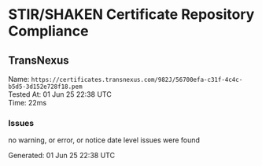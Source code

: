 # STIR/SHAKEN Certificate Repository Compliance

## TransNexus

Name: `https://certificates.transnexus.com/982J/56700efa-c31f-4c4c-b5d5-3d152e728f18.pem`\
Tested At: 01 Jun 25 22:38 UTC\
Time: 22ms

### Issues

no warning, or error, or notice date level issues were found

Generated: 01 Jun 25 22:38 UTC